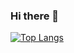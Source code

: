### Hi there 👋
[![Top Langs](https://github-readme-stats.vercel.app/api/top-langs/?username=wshi27&hide=objective-c)](https://github.com/anuraghazra/github-readme-stats)

<!--
**wshi27/wshi27** is a ✨ _special_ ✨ repository because its `README.md` (this file) appears on your GitHub profile.

Here are some ideas to get you started:

- 🔭 I’m currently working on ...
- 🌱 I’m currently learning ...
- 👯 I’m looking to collaborate on ...
- 🤔 I’m looking for help with ...
- 💬 Ask me about ...
- 📫 How to reach me: ...
- 😄 Pronouns: ...
- ⚡ Fun fact: ...
-->
